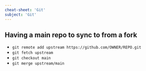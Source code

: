 ```yaml
---
cheat-sheet: 'Git'
subject: 'Git'
---
```


## Having a main repo to sync to from a fork

- `git remote add upstream https://github.com/OWNER/REPO.git`
- `git fetch upstream`
- `git checkout main`
- `git merge upstream/main`

